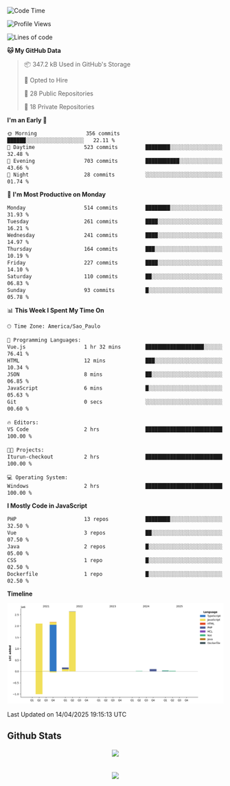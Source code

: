  
<!--START_SECTION:waka-->
![Code Time](http://img.shields.io/badge/Code%20Time-1%2C853%20hrs%2034%20mins-blue)

![Profile Views](http://img.shields.io/badge/Profile%20Views-0-blue)

![Lines of code](https://img.shields.io/badge/From%20Hello%20World%20I%27ve%20Written-7.2%20million%20lines%20of%20code-blue)

**🐱 My GitHub Data** 

> 📦 347.2 kB Used in GitHub's Storage 
 > 
> 💼 Opted to Hire
 > 
> 📜 28 Public Repositories 
 > 
> 🔑 18 Private Repositories 
 > 
**I'm an Early 🐤** 

```text
🌞 Morning                356 commits         ██████░░░░░░░░░░░░░░░░░░░   22.11 % 
🌆 Daytime                523 commits         ████████░░░░░░░░░░░░░░░░░   32.48 % 
🌃 Evening                703 commits         ███████████░░░░░░░░░░░░░░   43.66 % 
🌙 Night                  28 commits          ░░░░░░░░░░░░░░░░░░░░░░░░░   01.74 % 
```
📅 **I'm Most Productive on Monday** 

```text
Monday                   514 commits         ████████░░░░░░░░░░░░░░░░░   31.93 % 
Tuesday                  261 commits         ████░░░░░░░░░░░░░░░░░░░░░   16.21 % 
Wednesday                241 commits         ████░░░░░░░░░░░░░░░░░░░░░   14.97 % 
Thursday                 164 commits         ███░░░░░░░░░░░░░░░░░░░░░░   10.19 % 
Friday                   227 commits         ████░░░░░░░░░░░░░░░░░░░░░   14.10 % 
Saturday                 110 commits         ██░░░░░░░░░░░░░░░░░░░░░░░   06.83 % 
Sunday                   93 commits          █░░░░░░░░░░░░░░░░░░░░░░░░   05.78 % 
```


📊 **This Week I Spent My Time On** 

```text
🕑︎ Time Zone: America/Sao_Paulo

💬 Programming Languages: 
Vue.js                   1 hr 32 mins        ███████████████████░░░░░░   76.41 % 
HTML                     12 mins             ███░░░░░░░░░░░░░░░░░░░░░░   10.34 % 
JSON                     8 mins              ██░░░░░░░░░░░░░░░░░░░░░░░   06.85 % 
JavaScript               6 mins              █░░░░░░░░░░░░░░░░░░░░░░░░   05.63 % 
Git                      0 secs              ░░░░░░░░░░░░░░░░░░░░░░░░░   00.60 % 

🔥 Editors: 
VS Code                  2 hrs               █████████████████████████   100.00 % 

🐱‍💻 Projects: 
Iturun-checkout          2 hrs               █████████████████████████   100.00 % 

💻 Operating System: 
Windows                  2 hrs               █████████████████████████   100.00 % 
```

**I Mostly Code in JavaScript** 

```text
PHP                      13 repos            ████████░░░░░░░░░░░░░░░░░   32.50 % 
Vue                      3 repos             ██░░░░░░░░░░░░░░░░░░░░░░░   07.50 % 
Java                     2 repos             █░░░░░░░░░░░░░░░░░░░░░░░░   05.00 % 
CSS                      1 repo              █░░░░░░░░░░░░░░░░░░░░░░░░   02.50 % 
Dockerfile               1 repo              █░░░░░░░░░░░░░░░░░░░░░░░░   02.50 % 
```



**Timeline**

![Lines of Code chart](https://raw.githubusercontent.com/MaueDev/MaueDev/main/assets/bar_graph.png)


 Last Updated on 14/04/2025 19:15:13 UTC
<!--END_SECTION:waka-->

## Github Stats  
<div align="center"><img src="https://github-readme-stats.vercel.app/api/top-langs/?username=MaueDev&hide_border=true&layout=compact" align="center" /></div>  

<br/>  

<br/>  

<div align="center">
<img src="https://komarev.com/ghpvc/?username=MaueDev&&style=flat-square" align="center" />
</div>  
  
